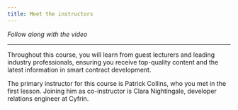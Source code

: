 ```yaml
---
title: Meet the instructors
---
```


_Follow along with the video_

---

Throughout this course, you will learn from guest lecturers and leading industry professionals, ensuring you receive top-quality content and the latest information in smart contract development.

The primary instructor for this course is Patrick Collins, who you met in the first lesson. Joining him as co-instructor is Clara Nightingale, developer relations engineer at Cyfrin.
